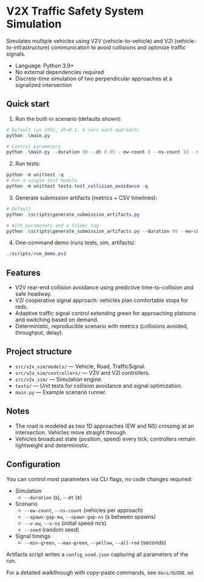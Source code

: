 # V2X Traffic Safety System Simulation

Simulates multiple vehicles using V2V (vehicle-to-vehicle) and V2I (vehicle-to-infrastructure) communication to avoid collisions and optimize traffic signals.

- Language: Python 3.9+
- No external dependencies required
- Discrete-time simulation of two perpendicular approaches at a signalized intersection

## Quick start

1. Run the built-in scenario (defaults shown):

```powershell
# Default run (60s, dt=0.1, 6 cars each approach)
python .\main.py

# Control parameters
python .\main.py --duration 90 --dt 0.05 --ew-count 8 --ns-count 10 --spawn-gap-ew 2.0 --spawn-gap-ns 1.8 --v-ew 13 --v-ns 12 --min-green 6 --max-green 20 --yellow 3 --all-red 1
```

2. Run tests:

```powershell
python -m unittest -q
# Run a single test module
python -m unittest tests.test_collision_avoidance -q
```

3. Generate submission artifacts (metrics + CSV timelines):

```powershell
# Default
python .\scripts\generate_submission_artifacts.py

# With parameters and a folder tag
python .\scripts\generate_submission_artifacts.py --duration 90 --ew-count 10 --ns-count 10 --min-green 6 --max-green 18 --tag demo
```

4. One-command demo (runs tests, sim, artifacts):

```powershell
./scripts/run_demo.ps1
```

## Features
- V2V rear-end collision avoidance using predictive time-to-collision and safe headway.
- V2I cooperative signal approach: vehicles plan comfortable stops for reds.
- Adaptive traffic signal control extending green for approaching platoons and switching based on demand.
- Deterministic, reproducible scenario with metrics (collisions avoided, throughput, delay).

## Project structure
- `src/v2x_sim/models/` — Vehicle, Road, TrafficSignal.
- `src/v2x_sim/controllers/` — V2V and V2I controllers.
- `src/v2x_sim/` — Simulation engine.
- `tests/` — Unit tests for collision avoidance and signal optimization.
- `main.py` — Example scenario runner.

## Notes
- The road is modeled as two 1D approaches (EW and NS) crossing at an intersection. Vehicles move straight through.
- Vehicles broadcast state (position, speed) every tick; controllers remain lightweight and deterministic.

## Configuration
You can control most parameters via CLI flags, no code changes required:

- Simulation
	- `--duration` (s), `--dt` (s)
- Scenario
	- `--ew-count`, `--ns-count` (vehicles per approach)
	- `--spawn-gap-ew`, `--spawn-gap-ns` (s between spawns)
	- `--v-ew`, `--v-ns` (initial speed m/s)
	- `--seed` (random seed)
- Signal timings
	- `--min-green`, `--max-green`, `--yellow`, `--all-red` (seconds)

Artifacts script writes a `config_used.json` capturing all parameters of the run.

For a detailed walkthrough with copy-paste commands, see `docs/GUIDE.md`.
